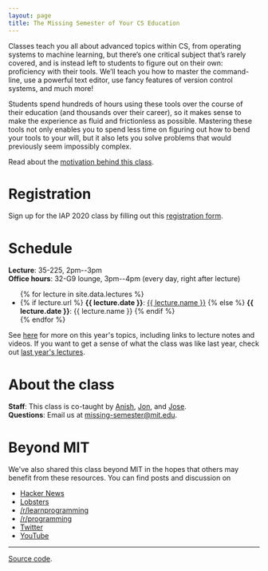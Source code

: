 ```yaml
---
layout: page
title: The Missing Semester of Your CS Education
---
```


Classes teach you all about advanced topics within CS, from operating systems
to machine learning, but there’s one critical subject that’s rarely covered,
and is instead left to students to figure out on their own: proficiency with
their tools. We’ll teach you how to master the command-line, use a powerful
text editor, use fancy features of version control systems, and much more!

Students spend hundreds of hours using these tools over the course of their
education (and thousands over their career), so it makes sense to make the
experience as fluid and frictionless as possible. Mastering these tools not
only enables you to spend less time on figuring out how to bend your tools to
your will, but it also lets you solve problems that would previously seem
impossibly complex.

Read about the [motivation behind this class](/about/).

# Registration

Sign up for the IAP 2020 class by filling out this [registration form](https://forms.gle/TD1KnwCSV52qexVt9).

# Schedule

**Lecture**: 35-225, 2pm--3pm<br>
**Office hours**: 32-G9 lounge, 3pm--4pm (every day, right after lecture)

<ul>
{% for lecture in site.data.lectures %}
  <li>
  {% if lecture.url %}
    <strong>{{ lecture.date }}</strong>: <a href="{{ lecture.url }}">{{ lecture.name }}</a>
  {% else %}
    <strong>{{ lecture.date }}</strong>: {{ lecture.name }}
  {% endif %}
  </li>
{% endfor %}
</ul>

See [here](/lectures/) for more on this year's topics, including links to
lecture notes and videos. If you want to get a sense of what the class was like
last year, check out [last year's
lectures](https://hacker-tools.github.io/lectures/).

# About the class

**Staff**: This class is co-taught by [Anish](https://www.anishathalye.com/), [Jon](https://thesquareplanet.com/), and [Jose](http://josejg.com/).  
**Questions**: Email us at [missing-semester@mit.edu](mailto:missing-semester@mit.edu).

# Beyond MIT

We've also shared this class beyond MIT in the hopes that others may
benefit from these resources. You can find posts and discussion on

 - [Hacker News](https://news.ycombinator.com/item?id=19078281)
 - [Lobsters](https://lobste.rs/s/h6157x/mit_hacker_tools_lecture_series_on)
 - [/r/learnprogramming](https://www.reddit.com/r/learnprogramming/comments/an42uu/mit_hacker_tools_a_lecture_series_on_programmer/)
 - [/r/programming](https://www.reddit.com/r/programming/comments/an3xki/mit_hacker_tools_a_lecture_series_on_programmer/)
 - [Twitter](https://twitter.com/Jonhoo/status/1091896192332693504)
 - [YouTube](https://www.youtube.com/playlist?list=PLyzOVJj3bHQuiujH1lpn8cA9dsyulbYRv)

---

<div class="small center">
<p><a href="https://github.com/missing-semester/missing-semester">Source code</a>.</p>
</div>
